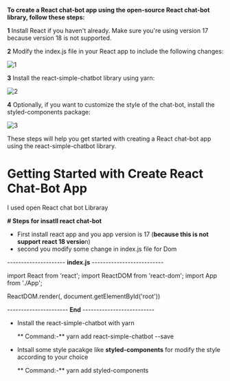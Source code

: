 **To create a React chat-bot app using the open-source React chat-bot library, follow these steps:**

**1** Install React if you haven't already. Make sure you're using version 17 because version 18 is not supported.

**2** Modify the index.js file in your React app to include the following changes:

![1](https://github.com/hiteshcreator/Chat-Bot/assets/86715574/7d446f3f-af56-4e32-8e4c-8d1a5fb4f068)

**3** Install the react-simple-chatbot library using yarn:

![2](https://github.com/hiteshcreator/Chat-Bot/assets/86715574/484895d2-d7c2-4a54-bb42-8537c094276d)

**4** Optionally, if you want to customize the style of the chat-bot, install the styled-components package:

![3](https://github.com/hiteshcreator/Chat-Bot/assets/86715574/06c258ab-fa49-472b-b68e-0d9b9ea63602)

These steps will help you get started with creating a React chat-bot app using the react-simple-chatbot library.


# Getting Started with Create React Chat-Bot App

I used open React chat bot Libraray

**# Steps for insatll react chat-bot**

* First install react app and you app version is 17 (**because this is not support react 18 versio**n)
* second you modify some change in index.js file for Dom

--------------------- **index.js** --------------------------

  import React from 'react';
  import ReactDOM from 'react-dom';
  import App from './App';

  ReactDOM.render(<App />, document.getElementById('root'))


---------------------- **End** --------------------------

* Install the react-simple-chatbot with yarn

  ** Command:-** yarn add react-simple-chatbot --save

* Intsall some style pacakge like **styled-components** for modify the style according to your choice
    
  ** Command:-** yarn add styled-components
